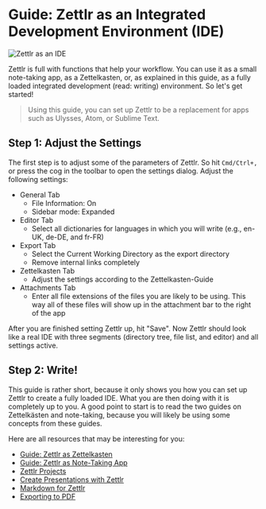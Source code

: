 # Guide: Zettlr as an Integrated Development Environment (IDE)

![Zettlr as an IDE](../img/zettlr_ide.png)

Zettlr is full with functions that help your workflow. You can use it as a small note-taking app, as a Zettelkasten, or, as explained in this guide, as a fully loaded integrated development (read: writing) environment. So let's get started!

> Using this guide, you can set up Zettlr to be a replacement for apps such as Ulysses, Atom, or Sublime Text.

## Step 1: Adjust the Settings

The first step is to adjust some of the parameters of Zettlr. So hit `Cmd/Ctrl+,` or press the cog in the toolbar to open the settings dialog. Adjust the following settings:

- General Tab
    - File Information: On
    - Sidebar mode: Expanded
- Editor Tab
    - Select all dictionaries for languages in which you will write (e.g., en-UK, de-DE, and fr-FR)
- Export Tab
    - Select the Current Working Directory as the export directory
    - Remove internal links completely
- Zettelkasten Tab
    - Adjust the settings according to the Zettelkasten-Guide
- Attachments Tab
    - Enter all file extensions of the files you are likely to be using. This way all of these files will show up in the attachment bar to the right of the app

After you are finished setting Zettlr up, hit "Save". Now Zettlr should look like a real IDE with three segments (directory tree, file list, and editor) and all settings active.

## Step 2: Write!

This guide is rather short, because it only shows you how you can set up Zettlr to create a fully loaded IDE. What you are then doing with it is completely up to you. A good point to start is to read the two guides on Zettelkästen and note-taking, because you will likely be using some concepts from these guides.

Here are all resources that may be interesting for you:

- [Guide: Zettlr as Zettelkasten](guide-zettelkasten.md)
- [Guide: Zettlr as Note-Taking App](guide-notes.md)
- [Zettlr Projects](../academic/projects.md)
- [Create Presentations with Zettlr](../academic/presentations.md)
- [Markdown for Zettlr](../reference/markdown-basics.md)
- [Exporting to PDF](../core/export.md)
